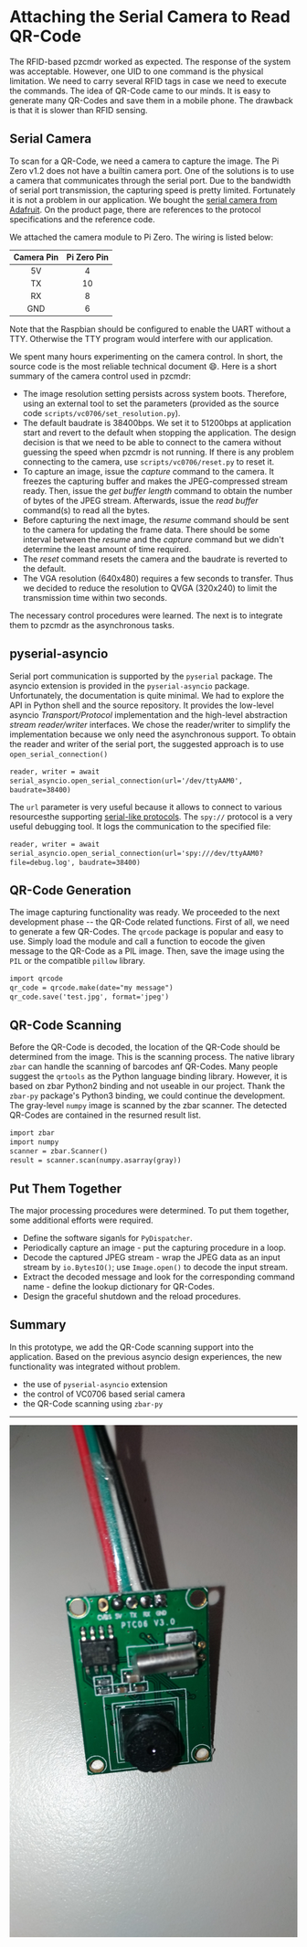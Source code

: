 Attaching the Serial Camera to Read QR-Code
===========================================

The RFID-based pzcmdr worked as expected.
The response of the system was acceptable.
However, one UID to one command is the physical limitation.
We need to carry several RFID tags in case we need to execute the commands.
The idea of QR-Code came to our minds.
It is easy to generate many QR-Codes and save them in a mobile phone.
The drawback is that it is slower than RFID sensing.

Serial Camera
-------------

To scan for a QR-Code, we need a camera to capture the image.
The Pi Zero v1.2 does not have a builtin camera port.
One of the solutions is to use a camera that communicates through the serial port.
Due to the bandwidth of serial port transmission, the capturing speed is pretty limited.
Fortunately it is not a problem in our application.
We bought the [serial camera from Adafruit](https://www.adafruit.com/product/1386).
On the product page, there are references to the protocol specifications and the reference code.

We attached the camera module to Pi Zero. The wiring is listed below:

 Camera Pin | Pi Zero Pin
 :---------:|:----------:
  5V        | 4
  TX        | 10
  RX        | 8
  GND       | 6

Note that the Raspbian should be configured to enable the UART without a TTY. Otherwise the TTY program would interfere with our application.

We spent many hours experimenting on the camera control.
In short, the source code is the most reliable technical document :smile:.
Here is a short summary of the camera control used in pzcmdr:

* The image resolution setting persists across system boots. Therefore, using an external tool to set the parameters (provided as the source code `scripts/vc0706/set_resolution.py`).
* The default baudrate is 38400bps. We set it to 51200bps at application start and revert to the default when stopping the application. The design decision is that we need to be able to connect to the camera without guessing the speed when pzcmdr is not running. If there is any problem connecting to the camera, use `scripts/vc0706/reset.py` to reset it.
* To capture an image, issue the *capture* command to the camera. It freezes the capturing buffer and makes the JPEG-compressed stream ready. Then, issue the *get buffer length* command to obtain the number of bytes of the JPEG stream. Afterwards, issue the *read buffer* command(s) to read all the bytes.
* Before capturing the next image, the *resume* command should be sent to the camera for updating the frame data. There should be some interval between the *resume* and the *capture* command but we didn't determine the least amount of time required.
* The *reset* command resets the camera and the baudrate is reverted to the default.
* The VGA resolution (640x480) requires a few seconds to transfer. Thus we decided to reduce the resolution to QVGA (320x240) to limit the transmission time within two seconds.

The necessary control procedures were learned. The next is to integrate them to pzcmdr as the asynchronous tasks.


pyserial-asyncio
----------------

Serial port communication is supported by the `pyserial` package. The asyncio extension is provided in the `pyserial-asyncio` package.
Unfortunately, the documentation is quite minimal. We had to explore the API in Python shell and the source repository.
It provides the low-level asyncio *Transport/Protocol* implementation and the high-level abstraction *stream reader/writer* interfaces.
We chose the reader/writer to simplify the implementation because we only need the asynchronous support.
To obtain the reader and writer of the serial port, the suggested approach is to use `open_serial_connection()`

    reader, writer = await serial_asyncio.open_serial_connection(url='/dev/ttyAAM0', baudrate=38400)

The `url` parameter is very useful because it allows to connect to various resourcesthe supporting [serial-like protocols](https://pythonhosted.org/pyserial/url_handlers.html#urls).
The `spy://` protocol is a very useful debugging tool. It logs the communication to the specified file:

    reader, writer = await serial_asyncio.open_serial_connection(url='spy:///dev/ttyAAM0?file=debug.log', baudrate=38400)


QR-Code Generation
------------------

The image capturing functionality was ready. We proceeded to the next development phase -- the QR-Code related functions.
First of all, we need to generate a few QR-Codes.
The `qrcode` package is popular and easy to use.
Simply load the module and call a function to eocode the given message to the QR-Code as a PIL image.
Then, save the image using the `PIL` or the compatible `pillow` library.

    import qrcode
    qr_code = qrcode.make(date="my message")
    qr_code.save('test.jpg', format='jpeg')


QR-Code Scanning
----------------

Before the QR-Code is decoded, the location of the QR-Code should be determined from the image. This is the scanning process.
The native library `zbar` can handle the scanning of barcodes anf QR-Codes.
Many people suggest the `qrtools` as the Python language binding library.
However, it is based on zbar Python2 binding and not useable in our project.
Thank the `zbar-py` package's Python3 binding, we could continue the development.
The gray-level `numpy` image is scanned by the zbar scanner.
The detected QR-Codes are contained in the resurned result list.

    import zbar
    import numpy
    scanner = zbar.Scanner()
    result = scanner.scan(numpy.asarray(gray))


Put Them Together
-----------------

The major processing procedures were determined.
To put them together, some additional efforts were required.

* Define the software siganls for `PyDispatcher`.
* Periodically capture an image - put the capturing procedure in a loop.
* Decode the captured JPEG stream - wrap the JPEG data as an input stream by `io.BytesIO()`;  use `Image.open()` to decode the input stream.
* Extract the decoded message and look for the corresponding command name - define the lookup dictionary for QR-Codes.
* Design the graceful shutdown and the reload procedures.


Summary
-------

In this prototype, we add the QR-Code scanning support into the application.
Based on the previous asyncio design experiences, the new functionality was integrated without problem.

* the use of `pyserial-asyncio` extension
* the control of VC0706 based serial camera
* the QR-Code scanning using `zbar-py`

----

![TTL Serial Camera](images/serial_cam.jpg)


